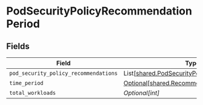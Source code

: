 # PodSecurityPolicyRecommendationPeriod


## Fields

| Field                                                                                                  | Type                                                                                                   | Required                                                                                               | Description                                                                                            |
| ------------------------------------------------------------------------------------------------------ | ------------------------------------------------------------------------------------------------------ | ------------------------------------------------------------------------------------------------------ | ------------------------------------------------------------------------------------------------------ |
| `pod_security_policy_recommendations`                                                                  | List[[shared.PodSecurityPolicyRecommendation](../../models/shared/podsecuritypolicyrecommendation.md)] | :heavy_minus_sign:                                                                                     | N/A                                                                                                    |
| `time_period`                                                                                          | [Optional[shared.RecommendationTimePeriod]](../../models/shared/recommendationtimeperiod.md)           | :heavy_minus_sign:                                                                                     | N/A                                                                                                    |
| `total_workloads`                                                                                      | *Optional[int]*                                                                                        | :heavy_minus_sign:                                                                                     | N/A                                                                                                    |